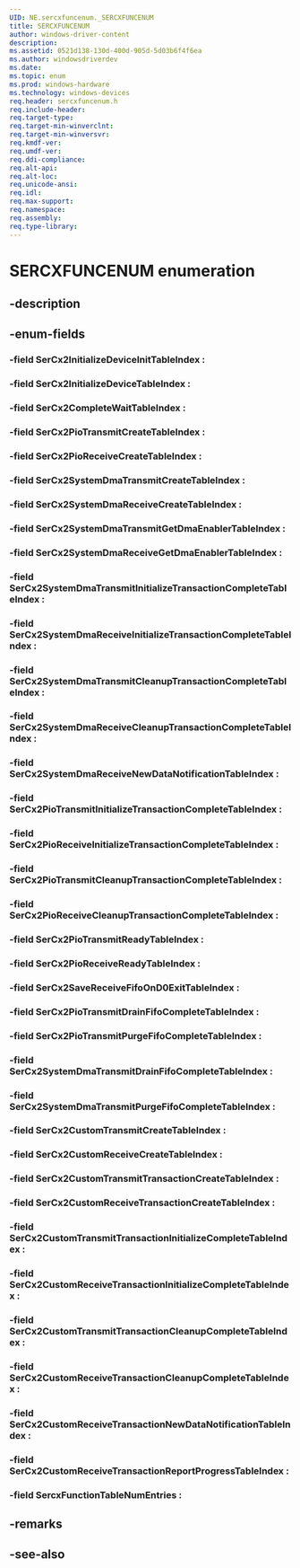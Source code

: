 ```yaml
---
UID: NE.sercxfuncenum._SERCXFUNCENUM
title: SERCXFUNCENUM
author: windows-driver-content
description: 
ms.assetid: 0521d138-130d-400d-905d-5d03b6f4f6ea
ms.author: windowsdriverdev
ms.date: 
ms.topic: enum
ms.prod: windows-hardware
ms.technology: windows-devices
req.header: sercxfuncenum.h
req.include-header:
req.target-type:
req.target-min-winverclnt:
req.target-min-winversvr:
req.kmdf-ver:
req.umdf-ver:
req.ddi-compliance:
req.alt-api:
req.alt-loc:
req.unicode-ansi:
req.idl:
req.max-support:
req.namespace:
req.assembly:
req.type-library:
---
```


# SERCXFUNCENUM enumeration

## -description



## -enum-fields

### -field SerCx2InitializeDeviceInitTableIndex : 
### -field SerCx2InitializeDeviceTableIndex : 
### -field SerCx2CompleteWaitTableIndex : 
### -field SerCx2PioTransmitCreateTableIndex : 
### -field SerCx2PioReceiveCreateTableIndex : 
### -field SerCx2SystemDmaTransmitCreateTableIndex : 
### -field SerCx2SystemDmaReceiveCreateTableIndex : 
### -field SerCx2SystemDmaTransmitGetDmaEnablerTableIndex : 
### -field SerCx2SystemDmaReceiveGetDmaEnablerTableIndex : 
### -field SerCx2SystemDmaTransmitInitializeTransactionCompleteTableIndex : 
### -field SerCx2SystemDmaReceiveInitializeTransactionCompleteTableIndex : 
### -field SerCx2SystemDmaTransmitCleanupTransactionCompleteTableIndex : 
### -field SerCx2SystemDmaReceiveCleanupTransactionCompleteTableIndex : 
### -field SerCx2SystemDmaReceiveNewDataNotificationTableIndex : 
### -field SerCx2PioTransmitInitializeTransactionCompleteTableIndex : 
### -field SerCx2PioReceiveInitializeTransactionCompleteTableIndex : 
### -field SerCx2PioTransmitCleanupTransactionCompleteTableIndex : 
### -field SerCx2PioReceiveCleanupTransactionCompleteTableIndex : 
### -field SerCx2PioTransmitReadyTableIndex : 
### -field SerCx2PioReceiveReadyTableIndex : 
### -field SerCx2SaveReceiveFifoOnD0ExitTableIndex : 
### -field SerCx2PioTransmitDrainFifoCompleteTableIndex : 
### -field SerCx2PioTransmitPurgeFifoCompleteTableIndex : 
### -field SerCx2SystemDmaTransmitDrainFifoCompleteTableIndex : 
### -field SerCx2SystemDmaTransmitPurgeFifoCompleteTableIndex : 
### -field SerCx2CustomTransmitCreateTableIndex : 
### -field SerCx2CustomReceiveCreateTableIndex : 
### -field SerCx2CustomTransmitTransactionCreateTableIndex : 
### -field SerCx2CustomReceiveTransactionCreateTableIndex : 
### -field SerCx2CustomTransmitTransactionInitializeCompleteTableIndex : 
### -field SerCx2CustomReceiveTransactionInitializeCompleteTableIndex : 
### -field SerCx2CustomTransmitTransactionCleanupCompleteTableIndex : 
### -field SerCx2CustomReceiveTransactionCleanupCompleteTableIndex : 
### -field SerCx2CustomReceiveTransactionNewDataNotificationTableIndex : 
### -field SerCx2CustomReceiveTransactionReportProgressTableIndex : 
### -field SercxFunctionTableNumEntries : 

## -remarks

## -see-also